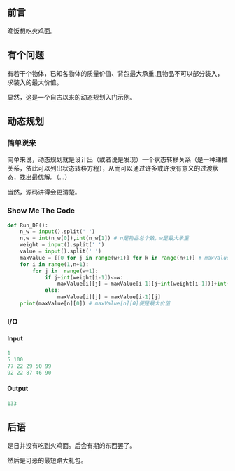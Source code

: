## 前言

晚饭想吃火鸡面。

## 有个问题

有若干个物体，已知各物体的质量价值、背包最大承重,且物品不可以部分装入，求装入的最大价值。

显然，这是一个自古以来的动态规划入门示例。

## 动态规划

### 简单说来

简单来说，动态规划就是设计出（或者说是发现）一个状态转移关系（是一种递推关系，依此可以列出状态转移方程），从而可以通过许多或许没有意义的过渡状态，找出最优解。（...）

当然，源码讲得会更清楚。

### Show Me The Code

```python
def Run_DP():
    n_w = input().split(' ')
    n,w = int(n_w[0]),int(n_w[1]) # n是物品总个数，w是最大承重
    weight = input().split(' ')
    value = input().split(' ')
    maxValue = [[0 for j in range(w+1)] for k in range(n+1)] # maxValue[m][n]表示第只装入前 m 个物体可得到的最大价值，此时的背包剩余承重为 n。这是一个倒装句。
    for i in range(1,n+1):
        for j in  range(w+1):
            if j+int(weight[i-1])<=w:
                maxValue[i][j] = maxValue[i-1][j+int(weight[i-1])]+int(value[i-1]) if maxValue[i-1][j+int(weight[i-1])]+int(value[i-1])>maxValue[i-1][j] else maxValue[i-1][j]
            else:
                maxValue[i][j] = maxValue[i-1][j]
    print(maxValue[n][0]) # maxValue[n][0]便是最大价值
```

### I/O

#### Input

```python
1
5 100
77 22 29 50 99
92 22 87 46 90
```

#### Output

```python
133
```

## 后语

是日并没有吃到火鸡面。后会有期的东西罢了。

然后是可恶的最短路大礼包。
